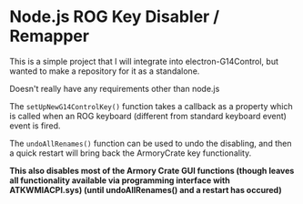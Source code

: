 # Node.js ROG Key Disabler / Remapper

This is a simple project that I will integrate into electron-G14Control, but wanted to make a repository for it as a standalone.

Doesn't really have any requirements other than node.js

The `setUpNewG14ControlKey()` function takes a callback as a property which is called when an ROG keyboard (different from standard keyboard event) event is fired.

The `undoAllRenames()` function can be used to undo the disabling, and then a quick restart will bring back the ArmoryCrate key functionality.

**This also disables most of the Armory Crate GUI functions (though leaves all functionality available via programming interface with ATKWMIACPI.sys) (until undoAllRenames() and a restart has occured)**
